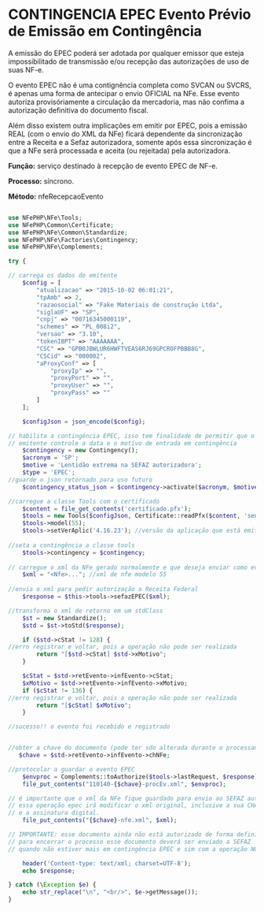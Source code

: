 # CONTINGENCIA EPEC Evento Prévio de Emissão em Contingência

A emissão do EPEC poderá ser adotada por qualquer emissor que esteja impossibilitado de transmissão e/ou recepção das autorizações de uso de suas NF-e.

O evento EPEC não é uma contignência completa como SVCAN ou SVCRS, é apenas uma forma de antecipar o envio OFICIAL na NFe. Esse evento autoriza provisóriamente a circulação da mercadoria, mas não confima a autorização definitiva do documento fiscal.

Além disso existem outra implicações em emitir por EPEC, pois a emissão REAL (com o envio do XML da NFe) ficará dependente da sincronização entre a Receita e a Sefaz autorizadora, somente após essa sincronização é que a NFe será processada e aceita (ou rejeitada) pela autorizadora.


**Função:** serviço destinado à recepção de evento EPEC de NF-e.

**Processo:** síncrono.

**Método:** nfeRecepcaoEvento


```php

use NFePHP\NFe\Tools;
use NFePHP\Common\Certificate;
use NFePHP\NFe\Common\Standardize;
use NFePHP\NFe\Factories\Contingency;
use NFePHP\NFe\Complements;

try {

// carrega os dados do emitente
    $config = [
        "atualizacao" => "2015-10-02 06:01:21",
        "tpAmb" => 2,
        "razaosocial" => "Fake Materiais de construção Ltda",
        "siglaUF" => "SP",
        "cnpj" => "00716345000119",
        "schemes" => "PL_008i2",
        "versao" => "3.10",
        "tokenIBPT" => "AAAAAAA",
        "CSC" => "GPB0JBWLUR6HWFTVEAS6RJ69GPCROFPBBB8G",
        "CSCid" => "000002",
        "aProxyConf" => [
            "proxyIp" => "",
            "proxyPort" => "",
            "proxyUser" => "",
            "proxyPass" => ""
        ]
    ];

    $configJson = json_encode($config);

// habilita a contingência EPEC, isso tem finalidade de permitir que o 
// emitente controle a data e o motivo de entrada em contingência
    $contingency = new Contingency();
    $acronym = 'SP';
    $motive = 'Lentidão extrema na SEFAZ autorizadora';
    $type = 'EPEC';
//guarde o json retornado para uso futuro
    $contingency_status_json = $contingency->activate($acronym, $motive, $type);

//carregue a classe Tools com o certificado
    $content = file_get_contents('certificado.pfx');
    $tools = new Tools($configJson, Certificate::readPfx($content, 'senha'));
    $tools->model(55);
    $tools->setVerAplic('4.16.23'); //versão da aplicação que está emititindo o documento
    
//seta a contingência a classe tools
    $tools->contingency = $contingency;
    
// carregue o xml da NFe gerado normalmente e que deseja enviar como evento EPEC.
    $xml = "<Nfe>..."; //xml de nfe modelo 55 
    
//envia o xml para pedir autorização a Receita Federal
    $response = $this->tools->sefazEPEC($xml);

//transforma o xml de retorno em um stdClass
    $st = new Standardize();
    $std = $st->toStd($response);

    if ($std->cStat != 128) {
//erro registrar e voltar, pois a operação não pode ser realizada
        return "[$std->cStat] $std->xMotivo";
    }

    $cStat = $std->retEvento->infEvento->cStat;
    $xMotivo = $std->retEvento->infEvento->xMotivo;
    if ($cStat != 136) {
//erro registrar e voltar, pois a operação não pode ser realizada 
        return "[$cStat] $xMotivo";
    }

//sucesso!! o evento foi recebido e registrado


//obter a chave do documento (pode ter sdo alterada durante o processamento)
   $chave = $std->retEvento->infEvento->chNFe;

//protocolar a guardar o evento EPEC
    $envproc = Complements::toAuthorize($tools->lastRequest, $response);
    file_put_contents("110140-{$chave}-procEv.xml", $envproc); 

// é importante que o xml da NFe fique guardado para envio ao SEFAZ autorizadora
// essa operação epec irá modificar o xml original, inclusive a sua CHAVE
// e a assinatura digital.
    file_put_contents("{$chave}-nfe.xml", $xml);

// IMPORTANTE: esse documento ainda não está autorizado de forma definitiva !!!
// para encerrar o processo esse documento deverá ser enviado a SEFAZ 
// quando não estiver mais em contingência EPEC e sim com a operação NORMAL !!!

    header('Content-type: text/xml; charset=UTF-8');
    echo $response;

} catch (\Exception $e) {
    echo str_replace("\n", "<br/>", $e->getMessage());
}

```